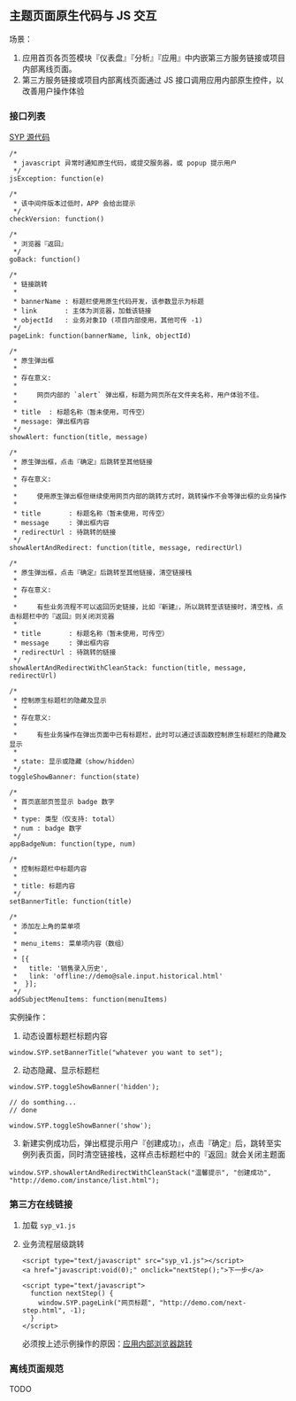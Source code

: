 ## 主题页面原生代码与 JS 交互

场景：

1. 应用首页各页签模块『仪表盘』『分析』『应用』中内嵌第三方服务链接或项目内部离线页面。
2. 第三方服务链接或项目内部离线页面通过 JS 接口调用应用内部原生控件，以改善用户操作体验

### 接口列表

[SYP 源代码](/docs/developer/syp_v1.js.md)

```
/*
 * javascript 异常时通知原生代码，或提交服务器，或 popup 提示用户
 */
jsException: function(e)

/*
 * 该中间件版本过低时，APP 会给出提示
 */
checkVersion: function()

/*
 * 浏览器『返回』
 */
goBack: function()

/*
 * 链接跳转
 *
 * bannerName : 标题栏使用原生代码开发，该参数显示为标题
 * link       : 主体为浏览器，加载该链接
 * objectId   : 业务对象ID (项目内部使用，其他可传 -1)
 */
pageLink: function(bannerName, link, objectId)

/*
 * 原生弹出框
 *
 * 存在意义:
 *
 *     网页内部的 `alert` 弹出框，标题为网页所在文件夹名称，用户体验不佳。
 *
 * title  : 标题名称（暂未使用，可传空）
 * message: 弹出框内容
 */
showAlert: function(title, message)

/*
 * 原生弹出框，点击『确定』后跳转至其他链接
 *
 * 存在意义:
 *
 *     使用原生弹出框但继续使用网页内部的跳转方式时，跳转操作不会等弹出框的业务操作
 *
 * title       : 标题名称（暂未使用，可传空）
 * message     : 弹出框内容
 * redirectUrl : 待跳转的链接
 */
showAlertAndRedirect: function(title, message, redirectUrl)

/*
 * 原生弹出框，点击『确定』后跳转至其他链接，清空链接栈
 *
 * 存在意义:
 *
 *     有些业务流程不可以返回历史链接，比如『新建』，所以跳转至该链接时，清空栈，点击标题栏中的『返回』则关闭浏览器
 *
 * title       : 标题名称（暂未使用，可传空）
 * message     : 弹出框内容
 * redirectUrl : 待跳转的链接
 */
showAlertAndRedirectWithCleanStack: function(title, message, redirectUrl)

/*
 * 控制原生标题栏的隐藏及显示
 *
 * 存在意义:
 *
 *     有些业务操作在弹出页面中已有标题栏，此时可以通过该函数控制原生标题栏的隐藏及显示
 *
 * state: 显示或隐藏（show/hidden）
 */
toggleShowBanner: function(state)

/*
 * 首页底部页签显示 badge 数字
 *
 * type: 类型（仅支持: total）
 * num : badge 数字
 */
appBadgeNum: function(type, num)

/*
 * 控制标题栏中标题内容
 *
 * title: 标题内容
 */
setBannerTitle: function(title)

/*
 * 添加左上角的菜单项
 *
 * menu_items: 菜单项内容（数组）
 *
 * [{
 *   title: '销售录入历史',
 *   link: 'offline://demo@sale.input.historical.html'
 *  }];
 */
addSubjectMenuItems: function(menuItems)
```

实例操作：

1. 动态设置标题栏标题内容

```
window.SYP.setBannerTitle("whatever you want to set");
```

2. 动态隐藏、显示标题栏

```
window.SYP.toggleShowBanner('hidden');

// do somthing...
// done

window.SYP.toggleShowBanner('show');
```

3. 新建实例成功后，弹出框提示用户『创建成功』，点击『确定』后，跳转至实例列表页面，同时清空链接栈，这样点击标题栏中的『返回』就会关闭主题面

```
window.SYP.showAlertAndRedirectWithCleanStack("温馨提示", "创建成功", "http://demo.com/instance/list.html");
```

### 第三方在线链接

1. 加载 `syp_v1.js`
2. 业务流程层级跳转

    ```
    <script type="text/javascript" src="syp_v1.js"></script>
    <a href="javascript:void(0);" onclick="nextStep();">下一步</a>

    <script type="text/javascript">
      function nextStep() {
        window.SYP.pageLink("网页标题", "http://demo.com/next-step.html", -1);
      }
    </script>
    ```

    必须按上述示例操作的原因：[应用内部浏览器跳转](/docs/developer/module-app.md)

### 离线页面规范

TODO



